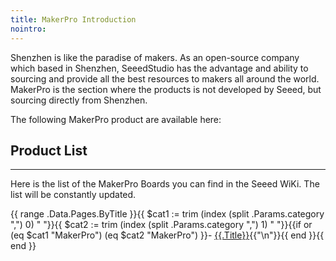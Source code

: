 ```yaml
---
title: MakerPro Introduction
nointro:
---
```


Shenzhen is like the paradise of makers. As an open-source company which based in Shenzhen, SeeedStudio has the advantage and ability to sourcing and provide all the best resources to makers all around the world. MakerPro is the section where the products is not developed by Seeed, but sourcing directly from Shenzhen. 

The following MakerPro product are available here:

## Product  List
---

Here is the list of the MakerPro Boards you can find in the Seeed WiKi. The list will be constantly updated.

{{ range .Data.Pages.ByTitle }}{{ $cat1 := trim (index (split .Params.category ",") 0) " "}}{{ $cat2 := trim (index (split .Params.category ",") 1) " "}}{{if or (eq $cat1 "MakerPro") (eq $cat2 "MakerPro") }}- [{{.Title}}](/{{.File.BaseFileName}}/){{"\n"}}{{ end }}{{ end }}
